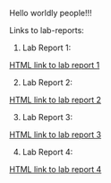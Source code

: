 Hello worldly people!!!

Links to lab-reports:

1) Lab Report 1:

[HTML link to lab report 1](https://ari2123.github.io/cse15l-lab-reports/labreport1.html)

2) Lab Report 2:

[HTML link to lab report 2](https://ari2123.github.io/cse15l-lab-reports/labreport2.html)

3) Lab Report 3:

[HTML link to lab report 3](https://ari2123.github.io/cse15l-lab-reports//lab-report-3-week-6.html)

4) Lab Report 4:

[HTML link to lab report 4](https://ari2123.github.io/cse15l-lab-reports/lab-report-4-week-8.html)
